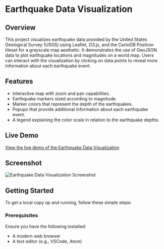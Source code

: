 # Earthquake Data Visualization

## Overview
This project visualizes earthquake data provided by the United States Geological Survey (USGS) using Leaflet, D3.js, and the CartoDB Positron tileset for a grayscale map aesthetic. It demonstrates the use of GeoJSON data to plot earthquake locations and magnitudes on a world map. Users can interact with the visualization by clicking on data points to reveal more information about each earthquake event.

## Features
- Interactive map with zoom and pan capabilities.
- Earthquake markers sized according to magnitude.
- Marker colors that represent the depth of the earthquakes.
- Popups that provide additional information about each earthquake event.
- A legend explaining the color scale in relation to the earthquake depths.

## Live Demo
[View the live demo of the Earthquake Data Visualization](YOUR_GITHUB_PAGES_LINK)

## Screenshot
![Earthquake Data Visualization Screenshot](path/to/screenshot.png)

## Getting Started
To get a local copy up and running, follow these simple steps:

### Prerequisites
Ensure you have the following installed:
- A modern web browser
- A text editor (e.g., VSCode, Atom)

